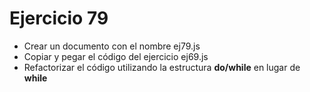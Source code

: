 # Ejercicio 79

- Crear un documento con el nombre ej79.js
- Copiar y pegar el código del ejercicio ej69.js
- Refactorizar el código utilizando la estructura **do/while** en lugar de **while**
